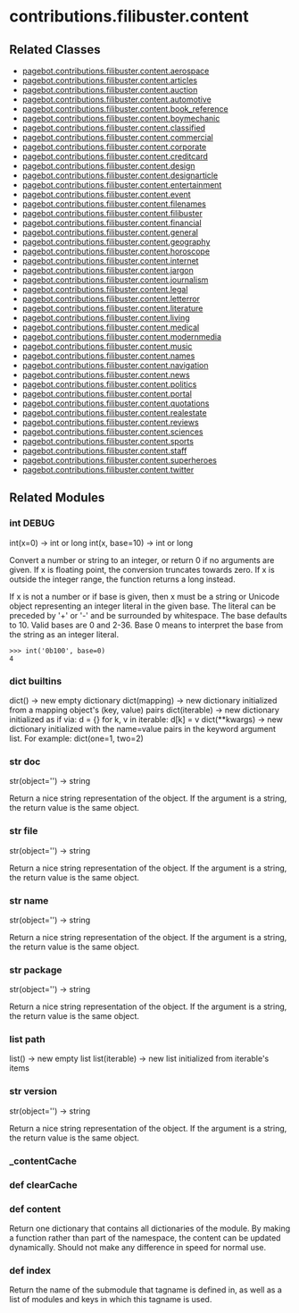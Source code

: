 # contributions.filibuster.content

## Related Classes

* [pagebot.contributions.filibuster.content.aerospace](aerospace)
* [pagebot.contributions.filibuster.content.articles](articles)
* [pagebot.contributions.filibuster.content.auction](auction)
* [pagebot.contributions.filibuster.content.automotive](automotive)
* [pagebot.contributions.filibuster.content.book_reference](book_reference)
* [pagebot.contributions.filibuster.content.boymechanic](boymechanic)
* [pagebot.contributions.filibuster.content.classified](classified)
* [pagebot.contributions.filibuster.content.commercial](commercial)
* [pagebot.contributions.filibuster.content.corporate](corporate)
* [pagebot.contributions.filibuster.content.creditcard](creditcard)
* [pagebot.contributions.filibuster.content.design](design)
* [pagebot.contributions.filibuster.content.designarticle](designarticle)
* [pagebot.contributions.filibuster.content.entertainment](entertainment)
* [pagebot.contributions.filibuster.content.event](event)
* [pagebot.contributions.filibuster.content.filenames](filenames)
* [pagebot.contributions.filibuster.content.filibuster](filibuster)
* [pagebot.contributions.filibuster.content.financial](financial)
* [pagebot.contributions.filibuster.content.general](general)
* [pagebot.contributions.filibuster.content.geography](geography)
* [pagebot.contributions.filibuster.content.horoscope](horoscope)
* [pagebot.contributions.filibuster.content.internet](internet)
* [pagebot.contributions.filibuster.content.jargon](jargon)
* [pagebot.contributions.filibuster.content.journalism](journalism)
* [pagebot.contributions.filibuster.content.legal](legal)
* [pagebot.contributions.filibuster.content.letterror](letterror)
* [pagebot.contributions.filibuster.content.literature](literature)
* [pagebot.contributions.filibuster.content.living](living)
* [pagebot.contributions.filibuster.content.medical](medical)
* [pagebot.contributions.filibuster.content.modernmedia](modernmedia)
* [pagebot.contributions.filibuster.content.music](music)
* [pagebot.contributions.filibuster.content.names](names)
* [pagebot.contributions.filibuster.content.navigation](navigation)
* [pagebot.contributions.filibuster.content.news](news)
* [pagebot.contributions.filibuster.content.politics](politics)
* [pagebot.contributions.filibuster.content.portal](portal)
* [pagebot.contributions.filibuster.content.quotations](quotations)
* [pagebot.contributions.filibuster.content.realestate](realestate)
* [pagebot.contributions.filibuster.content.reviews](reviews)
* [pagebot.contributions.filibuster.content.sciences](sciences)
* [pagebot.contributions.filibuster.content.sports](sports)
* [pagebot.contributions.filibuster.content.staff](staff)
* [pagebot.contributions.filibuster.content.superheroes](superheroes)
* [pagebot.contributions.filibuster.content.twitter](twitter)

## Related Modules

### int DEBUG
int(x=0) -> int or long
int(x, base=10) -> int or long

Convert a number or string to an integer, or return 0 if no arguments
are given.  If x is floating point, the conversion truncates towards zero.
If x is outside the integer range, the function returns a long instead.

If x is not a number or if base is given, then x must be a string or
Unicode object representing an integer literal in the given base.  The
literal can be preceded by '+' or '-' and be surrounded by whitespace.
The base defaults to 10.  Valid bases are 0 and 2-36.  Base 0 means to
interpret the base from the string as an integer literal.

    >>> int('0b100', base=0)
    4
### dict __builtins__
dict() -> new empty dictionary
dict(mapping) -> new dictionary initialized from a mapping object's
(key, value) pairs
dict(iterable) -> new dictionary initialized as if via:
d = {}
for k, v in iterable:
d[k] = v
dict(**kwargs) -> new dictionary initialized with the name=value pairs
in the keyword argument list.  For example:  dict(one=1, two=2)
### str __doc__
str(object='') -> string

Return a nice string representation of the object.
If the argument is a string, the return value is the same object.
### str __file__
str(object='') -> string

Return a nice string representation of the object.
If the argument is a string, the return value is the same object.
### str __name__
str(object='') -> string

Return a nice string representation of the object.
If the argument is a string, the return value is the same object.
### str __package__
str(object='') -> string

Return a nice string representation of the object.
If the argument is a string, the return value is the same object.
### list __path__
list() -> new empty list
list(iterable) -> new list initialized from iterable's items
### str __version__
str(object='') -> string

Return a nice string representation of the object.
If the argument is a string, the return value is the same object.
### _contentCache
### def clearCache
### def content
Return one dictionary that contains all dictionaries of the
module. By making a function rather than part of the namespace,
the content can be updated dynamically. Should not make any
difference in speed for normal use.
### def index
Return the name of the submodule that tagname is defined in,
as well as a list of modules and keys in which this tagname is used.
